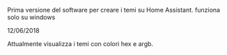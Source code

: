 Prima versione del software per creare i temi su Home Assistant. funziona solo su windows

12/06/2018 

Attualmente visualizza i temi con colori hex e argb. 
